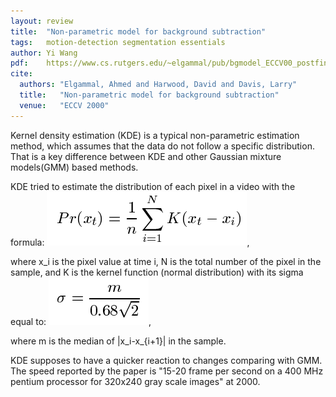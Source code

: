 ```yaml
---
layout: review
title:  "Non-parametric model for background subtraction"
tags:   motion-detection segmentation essentials
author: Yi Wang
pdf:    https://www.cs.rutgers.edu/~elgammal/pub/bgmodel_ECCV00_postfinal.pdf
cite:
  authors: "Elgammal, Ahmed and Harwood, David and Davis, Larry"
  title:   "Non-parametric model for background subtraction"
  venue:   "ECCV 2000"
---
```


Kernel density estimation (KDE) is a typical non-parametric estimation method, which assumes that the data do not follow a specific distribution. That is a key difference between KDE and other Gaussian mixture models(GMM) based methods.

KDE tried to estimate the distribution of each pixel in a video with the formula:
![](/video-analysis/images/KDE/KDE1.png),

where x_i is the pixel value at time i, N is the total number of the pixel in the sample, and K is the kernel function (normal distribution) with its sigma equal to:
![](/video-analysis/images/KDE/KDE2.png),

where m is the median of |x_i-x_{i+1}| in the sample.

KDE supposes to have a quicker reaction to changes comparing with GMM. The speed reported by the paper is "15-20 frame per second on a 400 MHz pentium processor for 320x240 gray scale images" at 2000.
